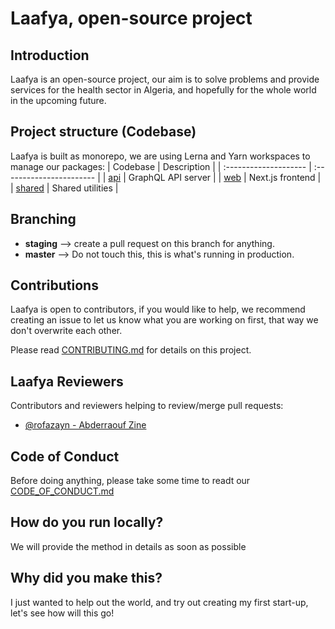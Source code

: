 # Laafya, open-source project

## Introduction

Laafya is an open-source project, our aim is to solve problems and provide services for the health sector in Algeria, and hopefully for the whole world in the upcoming future.

## Project structure (**Codebase**)

Laafya is built as monorepo, we are using Lerna and Yarn workspaces to manage our packages:
| Codebase | Description |
| :-------------------- | :----------------------- |
| [api](api) | GraphQL API server |
| [web](web) | Next.js frontend |
| [shared](shared) | Shared utilities |

## Branching

- **staging** --> create a pull request on this branch for anything.
- **master** --> Do not touch this, this is what's running in production.

## Contributions

Laafya is open to contributors, if you would like to help, we recommend creating an issue to let us know what you are working on first, that way we don't overwrite each other.

Please read [CONTRIBUTING.md](CONTRIBUTING.md) for details on this project.

## Laafya Reviewers

Contributors and reviewers helping to review/merge pull requests:

- [@rofazayn - Abderraouf Zine](https://github.com/rofazayn)

## Code of Conduct

Before doing anything, please take some time to readt our [CODE_OF_CONDUCT.md](CODE_OF_CONDUCT.md)

## How do you run locally?

We will provide the method in details as soon as possible

## Why did you make this?

I just wanted to help out the world, and try out creating my first start-up, let's see how will this go!
